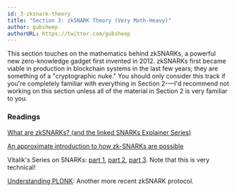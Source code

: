 ```yaml
---
id: 3-zksnark-theory
title: "Section 3: zkSNARK Theory (Very Math-Heavy)"
author: gubsheep
authorURL: https://twitter.com/gubsheep
---
```


This section touches on the mathematics behind zkSNARKs, a powerful new zero-knowledge gadget first invented in 2012. zkSNARKs first became viable in production in blockchain systems in the last few years; they are something of a "cryptographic nuke." You should only consider this track if you're completely familiar with everything in Section 2-—I'd recommend not working on this section unless all of the material in Section 2 is very familiar to you.

### Readings

[What are zkSNARKs? (and the linked SNARKs Explainer Series)](https://z.cash/technology/zksnarks/)

[An approximate introduction to how zk-SNARKs are possible](https://vitalik.ca/general/2021/01/26/snarks.html)

Vitalik's Series on SNARKs: [part 1](https://medium.com/@VitalikButerin/quadratic-arithmetic-programs-from-zero-to-hero-f6d558cea649), [part 2](https://medium.com/@VitalikButerin/exploring-elliptic-curve-pairings-c73c1864e627), [part 3](https://medium.com/@VitalikButerin/zk-snarks-under-the-hood-b33151a013f6). Note that this is very technical!

[Understanding PLONK](https://vitalik.ca/general/2019/09/22/plonk.html): Another more recent zkSNARK protocol.
